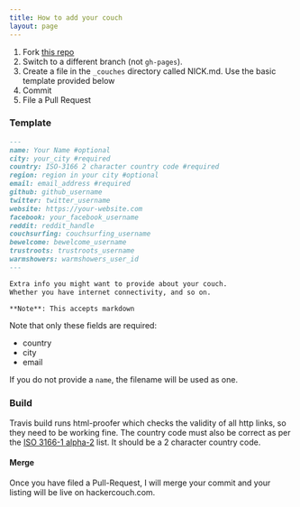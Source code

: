 ```yaml
---
title: How to add your couch
layout: page
---
```


1. Fork [this repo][fork]
2. Switch to a different branch (not `gh-pages`).
2. Create a file in the `_couches` directory called NICK.md. Use the basic template provided below
3. Commit
4. File a Pull Request

### Template

```md
---
name: Your Name #optional
city: your_city #required
country: ISO-3166 2 character country code #required
region: region in your city #optional
email: email_address #required
github: github_username
twitter: twitter_username
website: https://your-website.com
facebook: your_facebook_username
reddit: reddit_handle
couchsurfing: couchsurfing_username
bewelcome: bewelcome_username
trustroots: trustroots_username
warmshowers: warmshowers_user_id
---

Extra info you might want to provide about your couch.
Whether you have internet connectivity, and so on.

**Note**: This accepts markdown
```

Note that only these fields are required:

- country
- city
- email

If you do not provide a `name`, the filename will be used as one.

### Build

Travis build runs html-proofer which checks the validity of all http links,
so they need to be working fine. The country code must also be correct as per
the [ISO 3166-1 alpha-2](https://en.wikipedia.org/wiki/ISO_3166-1_alpha-2) list.
It should be a 2 character country code.

#### Merge

Once you have filed a Pull-Request, I will merge your commit and your
listing will be live on hackercouch.com.

[fork]: https://github.com/captn3m0/hackercouch "Click the Fork button"
